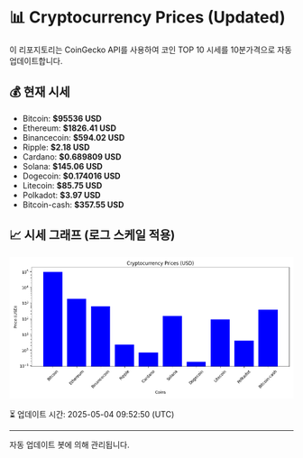 
# 📊 Cryptocurrency Prices (Updated)

이 리포지토리는 CoinGecko API를 사용하여 코인 TOP 10 시세를 10분가격으로 자동 업데이트합니다.

## 💰 현재 시세
- Bitcoin: **$95536 USD**
- Ethereum: **$1826.41 USD**
- Binancecoin: **$594.02 USD**
- Ripple: **$2.18 USD**
- Cardano: **$0.689809 USD**
- Solana: **$145.06 USD**
- Dogecoin: **$0.174016 USD**
- Litecoin: **$85.75 USD**
- Polkadot: **$3.97 USD**
- Bitcoin-cash: **$357.55 USD**

## 📈 시세 그래프 (로그 스케일 적용)
![Crypto Prices](crypto_prices.png)

⏳ 업데이트 시간: 2025-05-04 09:52:50 (UTC)

---
자동 업데이트 봇에 의해 관리됩니다.
